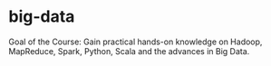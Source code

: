 # big-data
Goal of the Course: Gain practical hands-on knowledge on Hadoop, MapReduce, Spark, Python, Scala and the advances in Big Data.
